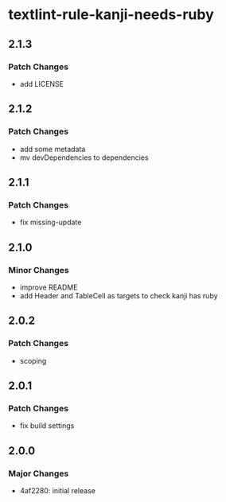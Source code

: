 # textlint-rule-kanji-needs-ruby

## 2.1.3

### Patch Changes

- add LICENSE

## 2.1.2

### Patch Changes

- add some metadata
- mv devDependencies to dependencies

## 2.1.1

### Patch Changes

- fix missing-update

## 2.1.0

### Minor Changes

- improve README
- add Header and TableCell as targets to check kanji has ruby

## 2.0.2

### Patch Changes

- scoping

## 2.0.1

### Patch Changes

- fix build settings

## 2.0.0

### Major Changes

- 4af2280: initial release
